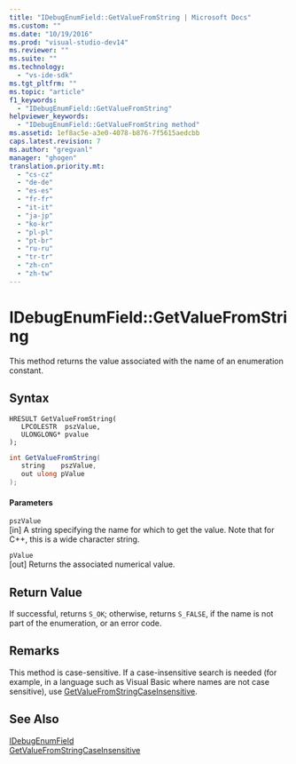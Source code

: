 ```yaml
---
title: "IDebugEnumField::GetValueFromString | Microsoft Docs"
ms.custom: ""
ms.date: "10/19/2016"
ms.prod: "visual-studio-dev14"
ms.reviewer: ""
ms.suite: ""
ms.technology: 
  - "vs-ide-sdk"
ms.tgt_pltfrm: ""
ms.topic: "article"
f1_keywords: 
  - "IDebugEnumField::GetValueFromString"
helpviewer_keywords: 
  - "IDebugEnumField::GetValueFromString method"
ms.assetid: 1ef8ac5e-a3e0-4078-b876-7f5615aedcbb
caps.latest.revision: 7
ms.author: "gregvanl"
manager: "ghogen"
translation.priority.mt: 
  - "cs-cz"
  - "de-de"
  - "es-es"
  - "fr-fr"
  - "it-it"
  - "ja-jp"
  - "ko-kr"
  - "pl-pl"
  - "pt-br"
  - "ru-ru"
  - "tr-tr"
  - "zh-cn"
  - "zh-tw"
---
```

# IDebugEnumField::GetValueFromString
This method returns the value associated with the name of an enumeration constant.  
  
## Syntax  
  
```cpp#  
HRESULT GetValueFromString(  
   LPCOLESTR  pszValue,  
   ULONGLONG* pvalue  
);  
```  
  
```c#  
int GetValueFromString(  
   string    pszValue,  
   out ulong pValue  
);  
```  
  
#### Parameters  
 `pszValue`  
 [in] A string specifying the name for which to get the value. Note that for C++, this is a wide character string.  
  
 `pValue`  
 [out] Returns the associated numerical value.  
  
## Return Value  
 If successful, returns `S_OK`; otherwise, returns `S_FALSE`, if the name is not part of the enumeration, or an error code.  
  
## Remarks  
 This method is case-sensitive. If a case-insensitive search is needed (for example, in a language such as Visual Basic where names are not case sensitive), use [GetValueFromStringCaseInsensitive](../extensibility-debugger-reference/idebugenumfield--getvaluefromstringcaseinsensitive.md).  
  
## See Also  
 [IDebugEnumField](../extensibility-debugger-reference/idebugenumfield.md)   
 [GetValueFromStringCaseInsensitive](../extensibility-debugger-reference/idebugenumfield--getvaluefromstringcaseinsensitive.md)